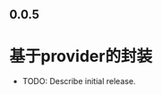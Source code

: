 <!--
 * @Author: cheng
 * @Version: 1.0
 * @Date: 2023-06-12 15:47:57
 * @LastEditors: cheng
 * @LastEditTime: 2023-06-13 10:03:47
 * @FilePath: \provider_base_tools\CHANGELOG.md
 * @ObjectDescription: 
-->
## 0.0.5

# 基于provider的封装

* TODO: Describe initial release.
